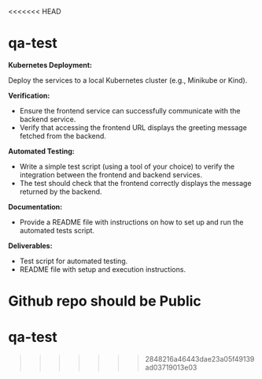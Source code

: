 <<<<<<< HEAD
# qa-test

**Kubernetes Deployment:**

Deploy the services to a local Kubernetes cluster (e.g., Minikube or Kind).

**Verification:**

- Ensure the frontend service can successfully communicate with the backend service.
- Verify that accessing the frontend URL displays the greeting message fetched from the backend.

**Automated Testing:**

- Write a simple test script (using a tool of your choice) to verify the integration between the frontend and backend services.
- The test should check that the frontend correctly displays the message returned by the backend.

**Documentation:**

- Provide a README file with instructions on how to set up and run the automated tests script.

**Deliverables:**
- Test script for automated testing.
- README file with setup and execution instructions.

**Github repo should be Public**
=======
# qa-test
>>>>>>> 2848216a46443dae23a05f49139ad03719013e03
